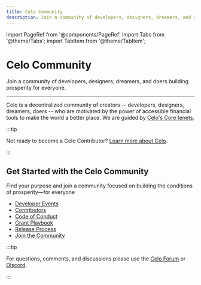 ```yaml
---
title: Celo Community
description: Join a community of developers, designers, dreamers, and doers building prosperity for everyone.
---
```


import PageRef from '@components/PageRef'
import Tabs from '@theme/Tabs';
import TabItem from '@theme/TabItem';

# Celo Community

Join a community of developers, designers, dreamers, and doers building prosperity for everyone.

---

Celo is a decentralized community of creators -- developers, designers, dreamers, doers -- who are motivated by the power of accessible financial tools to make the world a better place. We are guided by [Celo's Core tenets](https://celo.org/community).

:::tip

Not ready to become a Celo Contributor? [Learn more about Celo](../../docs/welcome.md).

:::

## Get Started with the Celo Community

Find your purpose and join a community focused on building the conditions of prosperity—for everyone

- [Developer Events](/community/developer-events)
- [Contributors](/community/guidelines)
- [Code of Conduct](/community/code-of-conduct)
- [Grant Playbook](/community/grant-playbook)
- [Release Process](/community/release-process/README)
- [Join the Community](/community/join-the-community)

:::tip

For questions, comments, and discussions please use the [Celo Forum](https://forum.celo.org/) or [Discord](https://chat.celo.org/).

:::
